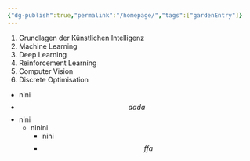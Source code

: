 ```yaml
---
{"dg-publish":true,"permalink":"/homepage/","tags":["gardenEntry"]}
---
```


1. Grundlagen der Künstlichen Intelligenz
2. Machine Learning
3. Deep Learning
4. Reinforcement Learning
5. Computer Vision
6. Discrete Optimisation

- nini
- $$dada$$
- nini
	- ninini
		- nini 
		- $$ffa$$